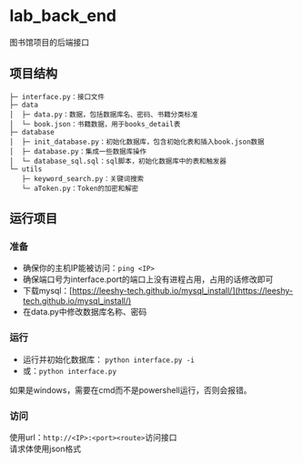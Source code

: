 # lab_back_end
图书馆项目的后端接口
## 项目结构
```
├─ interface.py：接口文件
├─ data
│  ├─ data.py：数据，包括数据库名、密码、书籍分类标准
│  └─ book.json：书籍数据，用于books_detail表
├─ database
│  ├─ init_database.py：初始化数据库，包含初始化表和插入book.json数据
│  ├─ database.py：集成一些数据库操作
│  └─ database_sql.sql：sql脚本，初始化数据库中的表和触发器
└─ utils
   ├─ keyword_search.py：关键词搜索
   └─ aToken.py：Token的加密和解密
```
## 运行项目
### 准备
- 确保你的主机IP能被访问：`ping <IP>`
- 确保端口号为interface.port的端口上没有进程占用，占用的话修改即可
- 下载mysql：[https://leeshy-tech.github.io/mysql_install/](https://leeshy-tech.github.io/mysql_install/)
- 在data.py中修改数据库名称、密码

### 运行
- 运行并初始化数据库： `python interface.py -i`
- 或：`python interface.py`  

如果是windows，需要在cmd而不是powershell运行，否则会报错。
### 访问
使用url：`http://<IP>:<port><route>`访问接口  
请求体使用json格式